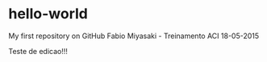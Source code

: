 # hello-world
My first repository on GitHub
Fabio Miyasaki - Treinamento ACI 18-05-2015

Teste de edicao!!!
